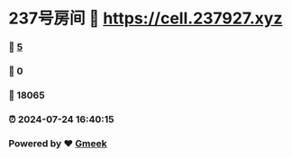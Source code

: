 # 237号房间 :link: https://cell.237927.xyz 
### :page_facing_up: [5](https://cell.237927.xyz/tag.html) 
### :speech_balloon: 0 
### :hibiscus: 18065 
### :alarm_clock: 2024-07-24 16:40:15 
### Powered by :heart: [Gmeek](https://github.com/Meekdai/Gmeek)
